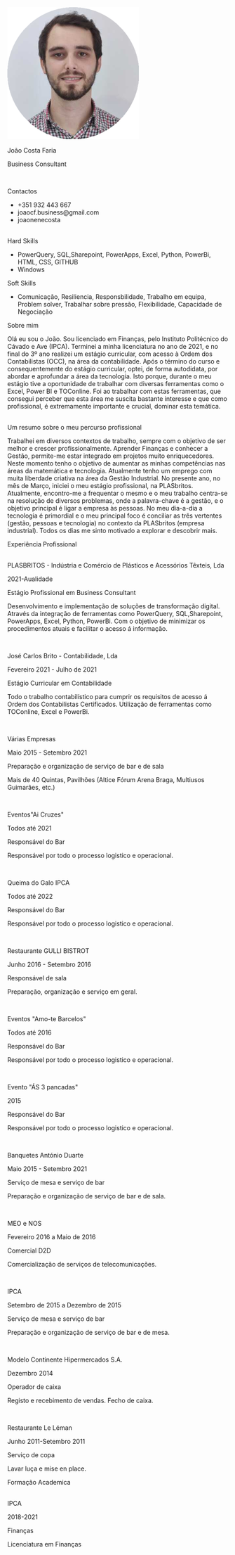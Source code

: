 <!DOCTYPE html>
<html lang="en">
<head>
    <meta charset="UTF-8">
    <meta http-equiv="X-UA-Compatible" content="IE=edge">
    <meta name="viewport" content="width=device-width, initial-scale=1.0">
    <title>João Carlos Costa Faria-Vitae</title>
    <!-- Google font  -->
    <link rel="preconnect" href="https://fonts.googleapis.com">
    <link rel="preconnect" href="https://fonts.gstatic.com" crossorigin>
    <link href="https://fonts.googleapis.com/css2?family=Roboto:ital,wght@0,100;0,300;0,400;0,700;1,100;1,300;1,400;1,700&display=swap" rel="stylesheet">
    <!-- font-awesome -->
    <link rel="stylesheet" href="https://cdnjs.cloudflare.com/ajax/libs/font-awesome/4.7.0/css/font-awesome.min.css">
    <link rel="stylesheet" href="style.css">
</head>
<body>
    <main class="resume-contents">
        <section class="left-section">
            <section class="left-section-content">
                <div class="profile">
                    <img class="profile-image" src="img/foto_CV.png" alt="Profile image">
                    <p class="name">João Costa Faria</p>
                    <p class="profession">Business Consultant</p><br>
                </div>
                <div class="contact-info">
                    <p class="left-title">Contactos</p>
                    <ul>
                        <li><i class="fa fa-phone"></i>+351 932 443 667</li>
                        <li><i class="fa fa-envelope"></i>joaocf.business@gmail.com</li>
                        <li><i class="fa fa-github"></i>joaonenecosta</li><br>
                    </ul>
                </div>
                <div class="contact-info">
                    <p class="left-title">Hard Skills</p>
                    <ul>
                        <li><i class=""></i>PowerQuery, SQL,Sharepoint, PowerApps, Excel, Python, PowerBi, HTML, CSS, GITHUB</li>
                        <li><i class="fa fa-desktop"></i>Windows</li>
                    <ul>    
                </div>
                <div class="contact-info">
                    <p class="left-title">Soft Skills</p>
                    <ul>
                        <li><i class=""></i>Comunicação, Resiliencia, Responsbilidade, Trabalho em equipa, Problem solver, Trabalhar sobre pressão, Flexibilidade, Capacidade de Negociação</li>
                    <ul>    
                </div>
            </section>
        </section>
        <section class="right-section">
            <div class="right-section-contents">          
            <section class="right-section">
                <div class="right-section-contents">
                    <section class="about gap">
                        <div class="right-title">Sobre mim</div>
                        <p class="about-me-contents">
                            Olá eu sou o João. Sou licenciado em Finanças, pelo Instituto Politécnico do Cávado e Ave (IPCA). Terminei a
                            minha licenciatura no ano de 2021, e no final do 3º ano realizei um estágio curricular, com
                            acesso à Ordem dos Contabilistas (OCC), na área da contabilidade. Após o término do
                            curso e consequentemente do estágio curricular, optei, de forma autodidata, por abordar e
                            aprofundar a área da tecnologia. Isto porque, durante o meu estágio tive a oportunidade
                            de trabalhar com diversas ferramentas como o Excel, Power BI e TOConline. Foi ao
                            trabalhar com estas ferramentas, que consegui perceber que esta área me suscita
                            bastante interesse e que como profissional, é extremamente importante e crucial, dominar
                            esta temática.<br>
                        <br><div class="right-title">Um resumo sobre o meu percurso profissional</div>
                        <p class="about-me-contents">
                            Trabalhei em diversos contextos de trabalho, sempre com o objetivo de ser melhor e
                            crescer profissionalmente. Aprender Finanças e conhecer a Gestão, permite-me estar
                            integrado em projetos muito enriquecedores. Neste momento tenho o objetivo de
                            aumentar as minhas competências nas áreas da matemática e tecnologia. Atualmente
                            tenho um emprego com muita liberdade criativa na área da Gestão Industrial. No presente ano, no mês de Março, iniciei o meu estágio 
                            profissional, na PLASbritos.
                            Atualmente, encontro-me a frequentar o mesmo e o meu trabalho centra-se na resolução
                            de diversos problemas, onde a palavra-chave é a gestão, e o objetivo principal é ligar a
                            empresa às pessoas. No meu dia-a-dia a tecnologia é primordial e o meu principal foco é
                            conciliar as três vertentes (gestão, pessoas e tecnologia) no contexto da PLASbritos
                            (empresa industrial).
                            Todos os dias me sinto motivado a explorar e descobrir mais.<br>
                        </p>
                    </section>
                </div>
            <section class="experience gap">
                <div class="right-title">Experiência Profissional</div>
                <br><div class="experience-contents">
                    <div class="exp-left">
                        <p class="exp-company-name">PLASBRITOS - Indústria e Comércio de Plásticos e Acessórios Têxteis, Lda</p>
                        <p class="exp-time-period">2021-Aualidade</p>
                    </div>
                    <div class="exp-right">
                        <p class="exp-position">Estágio Profissional em Business Consultant</p>
                        <p class="exp-desc">
                            Desenvolvimento e implementação de soluções de transformação digital. Através da integração de ferramentas 
                            como PowerQuery, SQL,Sharepoint, PowerApps, Excel, Python, PowerBi. Com o objetivo de minimizar os procedimentos 
                            atuais e facilitar o acesso á informação. 
                        </p>
                    <br></div>
                    <div class="exp-left">
                        <p class="exp-company-name">José Carlos Brito - Contabilidade, Lda</p>
                        <p class="exp-time-period">Fevereiro 2021 - Julho de 2021</p>
                    </div>
                    <div class="exp-right">
                        <p class="exp-position">Estágio Curricular em Contabilidade</p>
                        <p class="exp-desc">
                            Todo o trabalho contabilístico para cumprir os requisitos de acesso á Ordem dos Contabilistas Certificados.
                             Utilização de ferramentas como TOConline, Excel e PowerBi.
                        </p>
                    <br></div>
                    <div class="exp-left">
                        <p class="exp-company-name">Várias Empresas</p>
                        <p class="exp-time-period">Maio 2015 - Setembro 2021</p>
                    </div>
                    <div class="exp-right">
                        <p class="exp-position">Preparação e organização de serviço de bar
                            e de sala</p>
                        <p class="exp-desc">
                            Mais de 40 Quintas, Pavilhões (Altice Fórum Arena Braga, Multiusos
                            Guimarães, etc.)
                        </p>
                    <br></div>
                    <div class="exp-left">
                        <p class="exp-company-name">Eventos"Ai Cruzes"</p>
                        <p class="exp-time-period">Todos até 2021</p>
                    </div>
                    <div class="exp-right">
                        <p class="exp-position">Responsável do Bar</p>
                        <p class="exp-desc">
                            Responsável por todo o processo logistico e operacional.
                        </p>
                    <br></div>
                    <div class="exp-left">
                        <p class="exp-company-name">Queima do Galo IPCA</p>
                        <p class="exp-time-period">Todos até 2022</p>
                    </div>
                    <div class="exp-right">
                        <p class="exp-position">Responsável do Bar</p>
                        <p class="exp-desc">
                            Responsável por todo o processo logistico e operacional.
                        </p>
                    <br></div>
                    <div class="exp-left">
                        <p class="exp-company-name">Restaurante GULLI BISTROT</p>
                        <p class="exp-time-period">Junho 2016 - Setembro 2016</p>
                    </div>
                    <div class="exp-right">
                        <p class="exp-position">Responsável de sala</p>
                        <p class="exp-desc">
                            Preparação, organização e serviço em geral.
                        </p>
                    <br></div>
                    <div class="exp-left">
                        <p class="exp-company-name">Eventos "Amo-te Barcelos"</p>
                        <p class="exp-time-period">Todos até 2016</p>
                    </div>
                    <div class="exp-right">
                        <p class="exp-position">Responsável do Bar</p>
                        <p class="exp-desc">
                            Responsável por todo o processo logistico e operacional.
                        </p>
                    <br></div>
                    <div class="exp-left">
                        <p class="exp-company-name">Evento "ÁS 3 pancadas"</p>
                        <p class="exp-time-period">2015</p>
                    </div>
                    <div class="exp-right">
                        <p class="exp-position">Responsável do Bar</p>
                        <p class="exp-desc">
                            Responsável por todo o processo logistico e operacional.
                        </p>
                    <br></div>
                    <div class="exp-left">
                        <p class="exp-company-name">Banquetes António Duarte</p>
                        <p class="exp-time-period">Maio 2015 - Setembro 2021</p>
                    </div>
                    <div class="exp-right">
                        <p class="exp-position">Serviço de mesa e serviço de bar</p>
                        <p class="exp-desc">
                            Preparação e organização de serviço de bar e de sala.
                        </p>
                    <br></div>
                    <div class="exp-left">
                        <p class="exp-company-name">MEO e NOS</p>
                        <p class="exp-time-period">Fevereiro 2016 a Maio de 2016</p>
                    </div>
                    <div class="exp-right">
                        <p class="exp-position">Comercial D2D</p>
                        <p class="exp-desc">
                            Comercialização de serviços de telecomunicações.
                        </p>
                    <br></div>
                    <div class="exp-left">
                        <p class="exp-company-name">IPCA</p>
                        <p class="exp-time-period">Setembro de 2015 a Dezembro de 2015</p>
                    </div>
                    <div class="exp-right">
                        <p class="exp-position">Serviço de mesa e serviço de bar</p>
                        <p class="exp-desc">
                            Preparação e organização de serviço de bar e de mesa.
                        </p>
                    <br></div>
                    <div class="exp-left">
                        <p class="exp-company-name">Modelo Continente Hipermercados S.A.</p>
                        <p class="exp-time-period">Dezembro 2014</p>
                    </div>
                    <div class="exp-right">
                        <p class="exp-position">Operador de caixa</p>
                        <p class="exp-desc">
                            Registo e recebimento de vendas. Fecho de caixa.
                        </p>
                    <br></div>
                    <div class="exp-left">
                        <p class="exp-company-name">Restaurante Le Léman</p>
                        <p class="exp-time-period">Junho 2011-Setembro 2011</p>
                    </div>
                    <div class="exp-right">
                        <p class="exp-position">Serviço de copa</p>
                        <p class="exp-desc">
                            Lavar luça e mise en place.
                        </p>
                </div>
            </section>
            <section class="education gap">
                <div class="right-title">Formação Academica</div>
                <br><div class="education-contents">
                    <div class="education-left">
                        <p class="education-school-name">IPCA</p>
                        <p class="educationp-time-period">2018-2021</p>
                    </div>
                    <div class="education-right">
                        <p class="education-subject">Finanças</p>
                        <p class="educationp-time-period">
                            Licenciatura em Finanças
                        </p>  
                    </div>
                </div>
            </section>
        </section>
    </main>
</body>
</html>
